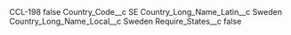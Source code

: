<?xml version="1.0" encoding="UTF-8"?>
<CustomMetadata xmlns="http://soap.sforce.com/2006/04/metadata" xmlns:xsi="http://www.w3.org/2001/XMLSchema-instance" xmlns:xsd="http://www.w3.org/2001/XMLSchema">
    <label>CCL-198</label>
    <protected>false</protected>
    <values>
        <field>Country_Code__c</field>
        <value xsi:type="xsd:string">SE</value>
    </values>
    <values>
        <field>Country_Long_Name_Latin__c</field>
        <value xsi:type="xsd:string">Sweden</value>
    </values>
    <values>
        <field>Country_Long_Name_Local__c</field>
        <value xsi:type="xsd:string">Sweden</value>
    </values>
    <values>
        <field>Require_States__c</field>
        <value xsi:type="xsd:boolean">false</value>
    </values>
</CustomMetadata>

